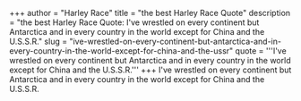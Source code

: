 +++
author = "Harley Race"
title = "the best Harley Race Quote"
description = "the best Harley Race Quote: I've wrestled on every continent but Antarctica and in every country in the world except for China and the U.S.S.R."
slug = "ive-wrestled-on-every-continent-but-antarctica-and-in-every-country-in-the-world-except-for-china-and-the-ussr"
quote = '''I've wrestled on every continent but Antarctica and in every country in the world except for China and the U.S.S.R.'''
+++
I've wrestled on every continent but Antarctica and in every country in the world except for China and the U.S.S.R.
